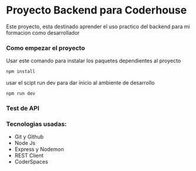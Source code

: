 # Proyecto Backend para Coderhouse

Este proyecto, esta destinado aprender el uso practico del backend para mi formacion como desarrollador

### Como empezar el proyecto

Usar este comando para instalar los paquetes dependientes al proyecto

```bash
npm install
```

usar el scipt run dev para dar inicio al ambiente de desarrollo

```basg
npm run dev

```

### Test de API

### Tecnologias usadas:

- Git y Github
- Node Js
- Express y Nodemon
- REST Client
- CoderSpaces
